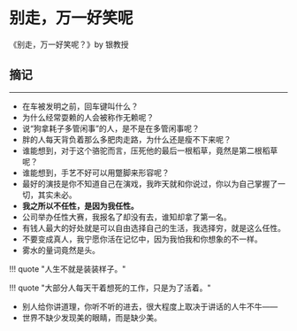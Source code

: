 # 别走，万一好笑呢 


《别走，万一好笑呢？》by 银教授

## 摘记
------

- 在车被发明之前，回车键叫什么？
- 为什么经常耍赖的人会被称作无赖呢？
- 说“狗拿耗子多管闲事”的人，是不是在多管闲事呢？
- 胖的人每天背负着那么多肥肉走路，为什么还是瘦不下来呢？
- 谁能想到，对于这个骆驼而言，压死他的最后一根稻草，竟然是第二根稻草呢？
- 谁能想到，手艺不好可以用蹩脚来形容呢？
- 最好的演技是你不知道自己在演戏，我昨天就和你说过，你以为自己掌握了一切，其实未必。
- **我之所以不任性，是因为我任性。**
- 公司举办任性大赛，我报名了却没有去，谁知却拿了第一名。
- 有钱人最大的好处就是可以自由选择自己的生活，我选择穷，就是这么任性。
- 不要变成真人，我宁愿你活在记忆中，因为我怕我和你想象的不一样。
- 雾水的量词竟然是头。

!!! quote  "人生不就是装装样子。"

!!! quote "大部分人每天干着想死的工作，只是为了活着。"

- 别人给你讲道理，你听不听的进去，很大程度上取决于讲话的人牛不牛——
- 世界不缺少发现美的眼睛，而是缺少美。

